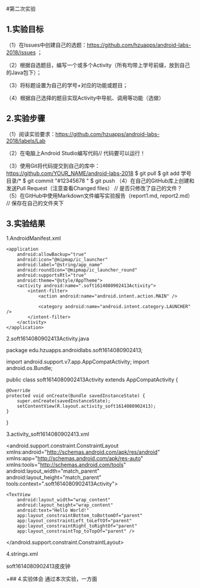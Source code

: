 #第二次实验
 
 ## 1.实验目标
 
 （1）在Issues中创建自己的选题：https://github.com/hzuapps/android-labs-2018/issues ；
 
 （2）根据自选题目，编写一个或多个Activity（所有均带上学号前缀，放到自己的Java包下）；
 
 （3）将标题设置为自己的学号+对应的功能或题目；
 
 （4）根据自己选择的题目实现Activity中导航、调用等功能（选做）
 
 ## 2.实验步骤
 （1）阅读实验要求：https://github.com/hzuapps/android-labs-2018/labels/Lab
 
 （2）在电脑上Android Studio编写代码// 代码要可以运行！
 
 （3）使用Git将代码提交到自己的库中：https://github.com/YOUR_NAME/android-labs-2018
    $ git pull
    $ git add 学号目录/* 
    $ git commit "#12345678 "
    $ git push
 （4）在自己的GitHub库上创建和发送Pull Request（注意查看Changed files）
        // 是否只修改了自己的文件？
 （5）在GitHub中使用Markdown文件编写实验报告（report1.md, report2.md）
       // 保存在自己的文件夹下
 
 ## 3.实验结果
 
 1.AndroidManifest.xml
 
 <?xml version="1.0" encoding="utf-8"?>
<manifest xmlns:android="http://schemas.android.com/apk/res/android"
    package="edu.hzuapps.androidlabs.soft1614080902413">

    <application
        android:allowBackup="true"
        android:icon="@mipmap/ic_launcher"
        android:label="@string/app_name"
        android:roundIcon="@mipmap/ic_launcher_round"
        android:supportsRtl="true"
        android:theme="@style/AppTheme">
        <activity android:name=".soft1614080902413Activity">
            <intent-filter>
                <action android:name="android.intent.action.MAIN" />

                <category android:name="android.intent.category.LAUNCHER" />
            </intent-filter>
        </activity>
    </application>

</manifest>
 
 2.soft1614080902413Activity.java
 
 package edu.hzuapps.androidlabs.soft1614080902413;

import android.support.v7.app.AppCompatActivity;
import android.os.Bundle;

public class soft1614080902413Activity extends AppCompatActivity {

    @Override
    protected void onCreate(Bundle savedInstanceState) {
        super.onCreate(savedInstanceState);
        setContentView(R.layout.activity_soft1614080902413);
    }
}

3.activity_soft1614080902413.xml

<?xml version="1.0" encoding="utf-8"?>
<android.support.constraint.ConstraintLayout xmlns:android="http://schemas.android.com/apk/res/android"
    xmlns:app="http://schemas.android.com/apk/res-auto"
    xmlns:tools="http://schemas.android.com/tools"
    android:layout_width="match_parent"
    android:layout_height="match_parent"
    tools:context=".soft1614080902413Activity">

    <TextView
        android:layout_width="wrap_content"
        android:layout_height="wrap_content"
        android:text="Hello World!"
        app:layout_constraintBottom_toBottomOf="parent"
        app:layout_constraintLeft_toLeftOf="parent"
        app:layout_constraintRight_toRightOf="parent"
        app:layout_constraintTop_toTopOf="parent" />

</android.support.constraint.ConstraintLayout>

4.strings.xml

<resources>
    <string name="app_name">soft1614080902413皮皮钟</string>
</resources>

+## 4.实验体会
通过本次实验，一方面
